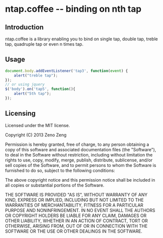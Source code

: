 # ntap.coffee -- binding on nth tap

## Introduction

ntap.coffee is a library enabling you to bind on single tap, double tap, treble tap, quadruple tap or even n times tap.

## Usage

```javascript
document.body.addEventListener('tap3', function(event) {
    alert("treble tap");
});
// or using jquery
$('body').on('tap5', function(){
    alert("5th tap");
});
```
## Licensing

Licensed under the MIT license.

Copyright (C) 2013 Zeno Zeng

Permission is hereby granted, free of charge, to any person obtaining a copy of this software and associated documentation files (the "Software"), to deal in the Software without restriction, including without limitation the rights to use, copy, modify, merge, publish, distribute, sublicense, and/or sell copies of the Software, and to permit persons to whom the Software is furnished to do so, subject to the following conditions:

The above copyright notice and this permission notice shall be included in all copies or substantial portions of the Software.

THE SOFTWARE IS PROVIDED "AS IS", WITHOUT WARRANTY OF ANY KIND, EXPRESS OR IMPLIED, INCLUDING BUT NOT LIMITED TO THE WARRANTIES OF MERCHANTABILITY, FITNESS FOR A PARTICULAR PURPOSE AND NONINFRINGEMENT. IN NO EVENT SHALL THE AUTHORS OR COPYRIGHT HOLDERS BE LIABLE FOR ANY CLAIM, DAMAGES OR OTHER LIABILITY, WHETHER IN AN ACTION OF CONTRACT, TORT OR OTHERWISE, ARISING FROM, OUT OF OR IN CONNECTION WITH THE SOFTWARE OR THE USE OR OTHER DEALINGS IN THE SOFTWARE.
